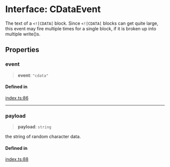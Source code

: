 # Interface: CDataEvent

The text of a `<![CDATA[` block. Since `<![CDATA[` blocks can get quite large, this event may fire multiple times for a single block, if it is broken up into multiple write()s.

## Properties

### event

> **event**: `"cdata"`

#### Defined in

[index.ts:86](https://github.com/johnsonjo4531/xml-to-json-webstream/blob/fd588757886c9248e940517cc56136cf677a6ed7/src/index.ts#L86)

***

### payload

> **payload**: `string`

the string of random character data.

#### Defined in

[index.ts:88](https://github.com/johnsonjo4531/xml-to-json-webstream/blob/fd588757886c9248e940517cc56136cf677a6ed7/src/index.ts#L88)
